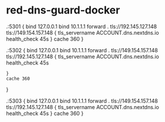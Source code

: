 # red-dns-guard-docker


.:5301 {
    bind 127.0.0.1
    bind 10.1.1.1
    forward . tls://192.145.127.148 tls://149.154.157.148  {
        tls_servername ACCOUNT.dns.nextdns.io
    health_check 45s
    }
    cache 360
}   

.:5302 {
    bind 127.0.0.1
    bind 10.1.1.1
    forward . tls://149.154.157.148 tls://192.145.127.148  {
        tls_servername ACCOUNT.dns.nextdns.io
    health_check 45s
    
    }
    cache 360
}   
    
    
.:5303 {
    bind 127.0.0.1
    bind 10.1.1.1
    forward . tls://149.154.157.148 tls://192.145.127.148  {
        tls_servername ACCOUNT.dns.nextdns.io
    health_check 45s
    }
    cache 360
}   


